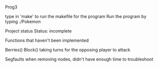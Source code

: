 Prog3

type in 'make' to run the makefile for the program
Run the program by typing ./Pokemon


Project status
Status: incomplete


Functions that haven't been implemented

Berries()
Block()
taking turns for the opposing player to attack



Segfaults when removing nodes, didn't have enough time to troubleshoot

